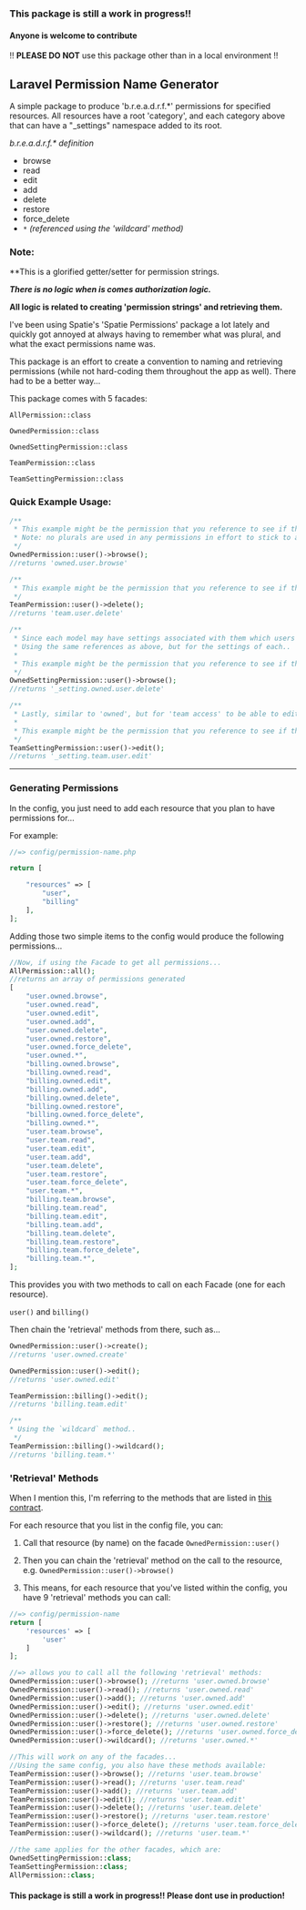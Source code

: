 ### This package is still a work in progress!! 
#### Anyone is welcome to contribute 

!! **PLEASE DO NOT** use this package other than in a local environment !!


## Laravel Permission Name Generator

A simple package to produce 'b.r.e.a.d.r.f.*' permissions for specified resources. All resources have a root 'category', and each category above that can have a "_settings" namespace added to its root.

_b.r.e.a.d.r.f.* definition_
- browse
- read
- edit
- add
- delete
- restore
- force_delete
- `*` _(referenced using the 'wildcard' method)_

### Note:
**This is a glorified getter/setter for permission strings. 

**_There is no logic when is comes authorization logic._**

**All logic is related to creating 'permission strings' and retrieving them.**

I've been using Spatie's 'Spatie Permissions' package a lot lately and quickly got annoyed at always having to remember what was plural, and what the exact permissions name was. 

This package is an effort to create a convention to naming and retrieving permissions (while not hard-coding them throughout the app as well). 
There had to be a better way...

This package comes with 5 facades:

`AllPermission::class`

`OwnedPermission::class`

`OwnedSettingPermission::class`

`TeamPermission::class`

`TeamSettingPermission::class`

### Quick Example Usage:
```php
/**
 * This example might be the permission that you reference to see if the current user can browse their own users within the application
 * Note: no plurals are used in any permissions in effort to stick to a convention
 */
OwnedPermission::user()->browse(); 
//returns 'owned.user.browse'
```

```php
/**
 * This example might be the permission that you reference to see if the current user has 'team access' to delete users
 */
TeamPermission::user()->delete(); 
//returns 'team.user.delete'
```

```php
/**
 * Since each model may have settings associated with them which users may/may not have access to, I've added the same type of logic but prepended '_setting.*' to them.
 * Using the same references as above, but for the settings of each..
 * 
 * This example might be the permission that you reference to see if the current user can browse the settings for "their user's"  within the application
 */
OwnedSettingPermission::user()->browse(); 
//returns '_setting.owned.user.delete'
```

```php
/**
 * Lastly, similar to 'owned', but for 'team access' to be able to edit settings for the current user's users'. 
 * 
 * This example might be the permission that you reference to see if the current user can browse the settings for "their user's"  within the application
 */
TeamSettingPermission::user()->edit(); 
//returns '_setting.team.user.edit'
```


---

### Generating Permissions

In the config, you just need to add each resource that you plan to have permissions for...

For example:

```php
//=> config/permission-name.php

return [

    "resources" => [
        "user",
        "billing"
    ],
];
```

Adding those two simple items to the config would produce the following permissions...
```php
//Now, if using the Facade to get all permissions...
AllPermission::all();
//returns an array of permissions generated 
[
    "user.owned.browse",
    "user.owned.read",
    "user.owned.edit",
    "user.owned.add",
    "user.owned.delete",
    "user.owned.restore",
    "user.owned.force_delete",
    "user.owned.*",
    "billing.owned.browse",
    "billing.owned.read",
    "billing.owned.edit",
    "billing.owned.add",
    "billing.owned.delete",
    "billing.owned.restore",
    "billing.owned.force_delete",
    "billing.owned.*",
    "user.team.browse",
    "user.team.read",
    "user.team.edit",
    "user.team.add",
    "user.team.delete",
    "user.team.restore",
    "user.team.force_delete",
    "user.team.*",
    "billing.team.browse",
    "billing.team.read",
    "billing.team.edit",
    "billing.team.add",
    "billing.team.delete",
    "billing.team.restore",
    "billing.team.force_delete",
    "billing.team.*",
];
```

This provides you with two methods to call on each Facade (one for each resource).

`user()`
and 
`billing()`

Then chain the 'retrieval' methods from there, such as...
```php
OwnedPermission::user()->create();
//returns 'user.owned.create'

OwnedPermission::user()->edit();
//returns 'user.owned.edit'

TeamPermission::billing()->edit();
//returns 'billing.team.edit'

/**
* Using the `wildcard` method..
 */
TeamPermission::billing()->wildcard();
//returns 'billing.team.*'
```

### 'Retrieval' Methods
When I mention this, I'm referring to the methods that are listed in [this contract](https://github.com/Sourcefli/laravel-permission-name-generator/blob/main/src/Contracts/RetrievesPermissions.php).

For each resource that you list in the config file, you can:

1. Call that resource (by name) on the facade
`OwnedPermission::user()`
   
2. Then you can chain the 'retrieval' method on the call to the resource, e.g.
`OwnedPermission::user()->browse()`

3. This means, for each resource that you've listed within the config, you have 9 'retrieval' methods you can call:
```php
//=> config/permission-name
return [
    'resources' => [
        'user'
    ]
];

//=> allows you to call all the following 'retrieval' methods:
OwnedPermission::user()->browse(); //returns 'user.owned.browse'
OwnedPermission::user()->read(); //returns 'user.owned.read'
OwnedPermission::user()->add(); //returns 'user.owned.add'
OwnedPermission::user()->edit(); //returns 'user.owned.edit'
OwnedPermission::user()->delete(); //returns 'user.owned.delete'
OwnedPermission::user()->restore(); //returns 'user.owned.restore'
OwnedPermission::user()->force_delete(); //returns 'user.owned.force_delete'
OwnedPermission::user()->wildcard(); //returns 'user.owned.*'

//This will work on any of the facades...
//Using the same config, you also have these methods available:
TeamPermission::user()->browse(); //returns 'user.team.browse'
TeamPermission::user()->read(); //returns 'user.team.read'
TeamPermission::user()->add(); //returns 'user.team.add'
TeamPermission::user()->edit(); //returns 'user.team.edit'
TeamPermission::user()->delete(); //returns 'user.team.delete'
TeamPermission::user()->restore(); //returns 'user.team.restore'
TeamPermission::user()->force_delete(); //returns 'user.team.force_delete'
TeamPermission::user()->wildcard(); //returns 'user.team.*'

//the same applies for the other facades, which are:
OwnedSettingPermission::class;
TeamSettingPermission::class;
AllPermission::class;
```


#### This package is still a work in progress!! Please dont use in production!